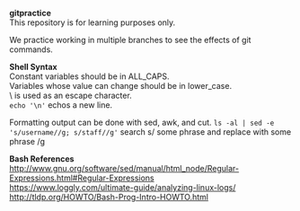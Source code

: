 **gitpractice**  
This repository is for learning purposes only.  

We practice working in multiple branches to see the effects of git commands.  


**Shell Syntax**  
Constant variables should be in ALL_CAPS.  
Variables whose value can change should be in lower_case.  
\ is used as an escape character.  
``` echo '\n' ```
echos a new line.  

Formatting output can be done with sed, awk, and cut.
``` ls -al | sed -e 's/username//g; s/staff//g' ```
search s/ some phrase and replace with some phrase /g  

**Bash References**  
http://www.gnu.org/software/sed/manual/html_node/Regular-Expressions.html#Regular-Expressions  
https://www.loggly.com/ultimate-guide/analyzing-linux-logs/  
http://tldp.org/HOWTO/Bash-Prog-Intro-HOWTO.html
